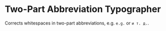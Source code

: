 # Two-Part Abbreviation Typographer

Corrects whitespaces in two-part abbreviations, e.g. `e.g.` or `и т. д.`.
